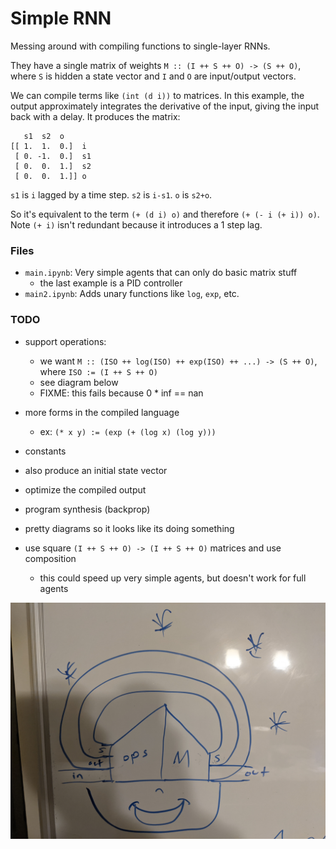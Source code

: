 # Simple RNN

Messing around with compiling functions to single-layer RNNs.

They have a single matrix of weights `M :: (I ++ S ++ O) -> (S ++ O)`, where `S` is hidden a state vector and `I` and `O` are input/output vectors.

We can compile terms like `(int (d i))` to matrices. In this example, the output approximately integrates the derivative of the input, giving the input back with a delay. It produces the matrix:

```
   s1  s2  o
[[ 1.  1.  0.]  i
 [ 0. -1.  0.]  s1
 [ 0.  0.  1.]  s2
 [ 0.  0.  1.]] o
```

`s1` is `i` lagged by a time step.
`s2` is `i-s1`.
`o`  is `s2+o`.

So it's equivalent to the term `(+ (d i) o)` and therefore `(+ (- i (+ i)) o)`. Note `(+ i)` isn't redundant because it introduces a 1 step lag.

### Files

- `main.ipynb`: Very simple agents that can only do basic matrix stuff
    - the last example is a PID controller
- `main2.ipynb`: Adds unary functions like `log`, `exp`, etc.

### TODO

- support operations: 
    - we want `M :: (ISO ++ log(ISO) ++ exp(ISO) ++ ...) -> (S ++ O)`, where `ISO := (I ++ S ++ O)`
    - see diagram below
    - FIXME: this fails because 0 * inf == nan
- more forms in the compiled language
    - ex: `(* x y) := (exp (+ (log x) (log y)))`
- constants
- also produce an initial state vector
- optimize the compiled output
- program synthesis (backprop)
- pretty diagrams so it looks like its doing something

- use square `(I ++ S ++ O) -> (I ++ S ++ O)` matrices and use composition
    - this could speed up very simple agents, but doesn't work for full agents


![Simple RNN with operations diagram](pics/diagram.jpg)




